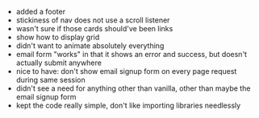 - added a footer
- stickiness of nav does not use a scroll listener
- wasn't sure if those cards should've been links
- show how to display grid
- didn't want to animate absolutely everything
- email form "works" in that it shows an error and success, but doesn't actually submit anywhere
- nice to have: don't show email signup form on every page request during same session
- didn't see a need for anything other than vanilla, other than maybe the email signup form
- kept the code really simple, don't like importing libraries needlessly
